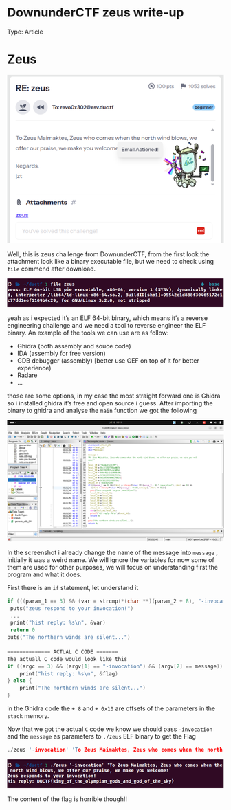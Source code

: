 # DownunderCTF zeus write-up

Type: Article

# Zeus

![zeus-desc.png](zeus-desc.png)

Well, this is zeus challenge from DownunderCTF, from the first look the attachment look like a binary executable file, but we need to check using `file` commend after download.

![zeus-file.png](zeus-file.png)

yeah as i expected it’s an ELF 64-bit binary, which means it’s a reverse engineering challenge and we need a tool to reverse engineer the ELF binary. An example of the tools we can use are as follow:

- Ghidra (both assembly and souce code)
- IDA (assembly for free version)
- GDB debugger (assembly) [better use GEF on top of it for better experience)
- Radare
- …

those are some options, in my case the most straight forward one is Ghidra so i installed ghidra it’s free and open source i guess. After importing the binary to ghidra and analyse the `main` function we got the following

![zeus.png](zeus.png)

In the screenshot i already change the name of the message into `message` , initially it was a weird name. We will ignore the variables for now some of them are used for other purposes, we will focus on understanding first the program and what it does. 

First there is an `if` statement, let understand it

```c
if (((param_1 == 3) && (var = strcmp(*(char **)(param_2 + 8), "-invocation"), var == 0)) && (var = strcmp(*(char **)(param_2 + 0x10), message), var == 0)) {
 puts("zeus respond to your invocation!")
 ...
 print("hist reply: %s\n", &var)
 return 0
puts("The northern winds are silent...")

============== ACTUAL C CODE =======
The actuall C code would look like this
if ((argc == 3) && (argv[1] == "-invocation") && (argv[2] == message)) {
	print("hist reply: %s\n", &flag)
} else {
	print("The northern winds are silent...")
}
```

in the Ghidra code the `+ 8` and `+ 0x10` are offsets of the parameters in the `stack` memory.

Now that we got the actual `C` code we know we should pass `-invocation` and the `message` as parameters to `./zeus` ELF binary to get the Flag

```c
./zeus '-invocation' 'To Zeus Maimaktes, Zeus who comes when the north wind blows, we offer our praise, we make you welcome!'
```

![zeus-flag.png](zeus-flag.png)

The content of the flag is horrible though!!
